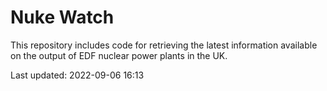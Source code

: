 # Nuke Watch

This repository includes code for retrieving the latest information available on the output of EDF nuclear power plants in the UK.

Last updated: 2022-09-06 16:13